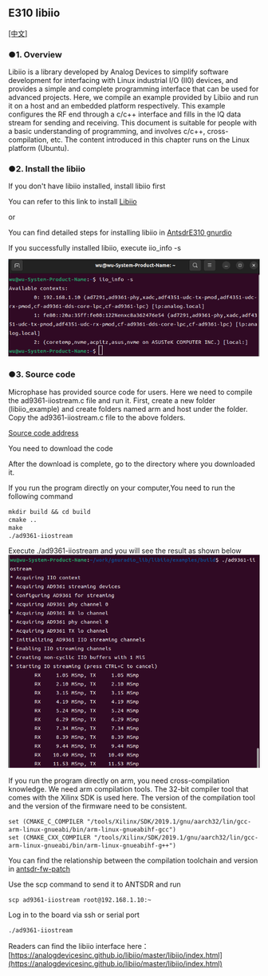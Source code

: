 ## E310 libiio

[[中文]](../../../../cn/html/device_and_usage_manual/ANTSDR_E_Series_Module/ANTSDR_E310_Reference_Manual/AntsdrE310_libiio_cn.html)

### ●1. Overview

Libiio is a library developed by Analog Devices to simplify software development for interfacing with Linux industrial I/O (II0) devices, and provides a simple and complete programming interface that can be used for advanced projects. Here, we compile an example provided by Libiio and run it on a host and an embedded platform respectively. This example configures the RF end through a c/c++ interface and fills in the IQ data stream for sending and receiving. This document is suitable for people with a basic understanding of programming, and involves c/c++, cross-compilation, etc. The content introduced in this chapter runs on the Linux platform (Ubuntu).

### ●2. Install the libiio

If you don't have libiio installed, install libiio first

You can refer to this link to install [Libiio](https://wiki.analog.com/resources/eval/user-guides/ad-fmcdaq2-ebz/software/linux/applications/libiio#:~:text=Libiio%20is%20a%20library%20that%20has%20been%20developed,of%20software%20interfacing%20Linux%20Industrial%20I%2FO%20%28IIO%29%20devices.)

or

You can find detailed steps for installing libiio in [AntsdrE310 gnurdio](./AntsdrE310_gnurdio.md)


If you successfully installed libiio, execute iio_info -s

![e310](./ANTSDR_E310_Reference_Manual.assets/fmcomms_iio_info.png)

### ●3. Source code
Microphase has provided source code for users. Here we need to compile the ad9361-iiostream.c file and run it. First, create a new folder (libiio_example) and create folders named arm and host under the folder. Copy the ad9361-iiostream.c file to the above folders.

[Source code address](https://github.com/MicroPhase/antsdr_doc_en/tree/master/demo/iio)

You need to download the code

After the download is complete, go to the directory where you downloaded it.

If you run the program directly on your computer,You need to run the following command
```
mkdir build && cd build
cmake ..
make
./ad9361-iiostream
```
Execute ./ad9361-iiostream and you will see the result as shown below
![e310](./ANTSDR_E310_Reference_Manual.assets/ad9361-iiosteam.png)

If you run the program directly on arm, you need cross-compilation knowledge. We need arm compilation tools. The 32-bit compiler tool that comes with the Xilinx SDK is used here. The version of the compilation tool and the version of the firmware need to be consistent.
```
set (CMAKE_C_COMPILER "/tools/Xilinx/SDK/2019.1/gnu/aarch32/lin/gcc-arm-linux-gnueabi/bin/arm-linux-gnueabihf-gcc")
set (CMAKE_CXX_COMPILER "/tools/Xilinx/SDK/2019.1/gnu/aarch32/lin/gcc-arm-linux-gnueabi/bin/arm-linux-gnueabihf-g++")

```
You can find the relationship between the compilation toolchain and version in [antsdr-fw-patch](./Antsdr-fw-patch.md)

Use the scp command to send it to ANTSDR and run
```
scp ad9361-iiostream root@192.168.1.10:~
```
Log in to the board via ssh or serial port
```
./ad9361-iiostream
```
Readers can find the libiio interface here：
[https://analogdevicesinc.github.io/libiio/master/libiio/index.html](https://analogdevicesinc.github.io/libiio/master/libiio/index.html)